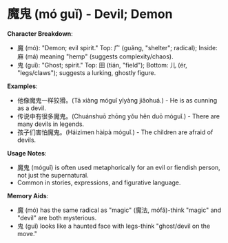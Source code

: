 # **魔鬼 (mó guǐ) - Devil; Demon**

**Character Breakdown**:  
- 魔 (mó): "Demon; evil spirit." Top: 广 (guǎng, "shelter"; radical); Inside: 麻 (má) meaning "hemp" (suggests complexity/chaos).  
- 鬼 (guǐ): "Ghost; spirit." Top: 田 (tián, "field"); Bottom: 儿 (ér, "legs/claws"); suggests a lurking, ghostly figure.

**Examples**:  
- 他像魔鬼一样狡猾。(Tā xiàng móguǐ yīyàng jiǎohuá.) - He is as cunning as a devil.  
- 传说中有很多魔鬼。(Chuánshuō zhōng yǒu hěn duō móguǐ.) - There are many devils in legends.  
- 孩子们害怕魔鬼。(Háizimen hàipà móguǐ.) - The children are afraid of devils.

**Usage Notes**:  
- 魔鬼 (móguǐ) is often used metaphorically for an evil or fiendish person, not just the supernatural.  
- Common in stories, expressions, and figurative language.

**Memory Aids**:  
- 魔 (mó) has the same radical as "magic" (魔法, mófǎ)-think "magic" and "devil" are both mysterious.  
- 鬼 (guǐ) looks like a haunted face with legs-think "ghost/devil on the move."